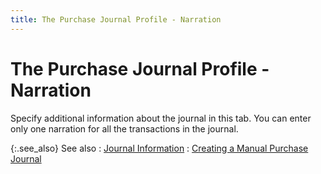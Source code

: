 ```yaml
---
title: The Purchase Journal Profile - Narration
---
```


# The Purchase Journal Profile - Narration


Specify additional information about the journal in this tab. You can enter only one narration for all the transactions in the journal.


{:.see_also}
See also
: [Journal Information]({{site.acc_baseurl}}/purchasing/manual-purchases/manual-purchase-jrnl-dtls/journal-information/journal_information_manpurjrnl.html)
: [Creating a Manual Purchase Journal]({{site.acc_baseurl}}/purchasing/manual-purchases/creating-a-manual-purchase-journal/creating_a_manual_purchase_journal.html)
